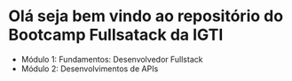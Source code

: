 <h1>Olá seja bem vindo ao repositório do Bootcamp Fullsatack da IGTI </h1>
<ul>
<li>Módulo 1: Fundamentos: Desenvolvedor Fullstack</li>
<li>Módulo 2: Desenvolvimentos de APIs</li>
</ul>

